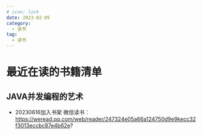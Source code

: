 ```yaml
---
# icon: lock
date: 2023-02-05
category:
  - 读书
tag:
  - 读书
---
```


# 最近在读的书籍清单
 
## JAVA并发编程的艺术
- 20230616加入书架
微信读书：https://weread.qq.com/web/reader/247324e05a66a124750d9e9kecc32f3013eccbc87e4b62e?